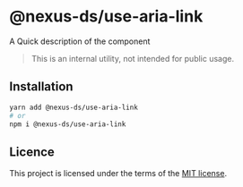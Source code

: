 # @nexus-ds/use-aria-link

A Quick description of the component

> This is an internal utility, not intended for public usage.

## Installation

```sh
yarn add @nexus-ds/use-aria-link
# or
npm i @nexus-ds/use-aria-link
```



## Licence

This project is licensed under the terms of the
[MIT license](https://github.com/NexusDesignSystem/nexus-ds/blob/main/LICENSE).
